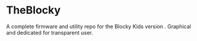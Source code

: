 # TheBlocky
A complete firmware and utility repo for the Blocky Kids version . Graphical and dedicated for transparent user.
